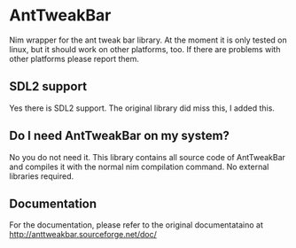 # AntTweakBar

Nim wrapper for the ant tweak bar library. At the moment it is only tested on linux, but it should work on other platforms, too. If there are problems with other platforms please report them.

## SDL2 support

Yes there is SDL2 support. The original library did miss this, I added this.

## Do I need AntTweakBar on my system?

No you do not need it. This library contains all source code of AntTweakBar and compiles it with the normal nim compilation command. No external libraries required.

## Documentation

For the documentation, please refer to the original documentataino at http://anttweakbar.sourceforge.net/doc/
